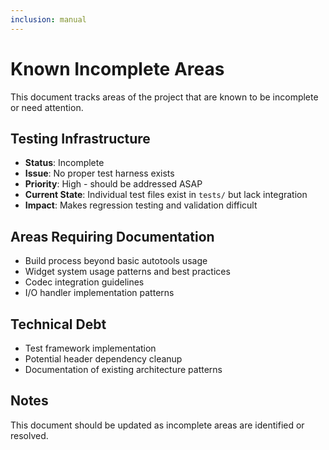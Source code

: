 ```yaml
---
inclusion: manual
---
```


# Known Incomplete Areas

This document tracks areas of the project that are known to be incomplete or need attention.

## Testing Infrastructure
- **Status**: Incomplete
- **Issue**: No proper test harness exists
- **Priority**: High - should be addressed ASAP
- **Current State**: Individual test files exist in `tests/` but lack integration
- **Impact**: Makes regression testing and validation difficult

## Areas Requiring Documentation
- Build process beyond basic autotools usage
- Widget system usage patterns and best practices
- Codec integration guidelines
- I/O handler implementation patterns

## Technical Debt
- Test framework implementation
- Potential header dependency cleanup
- Documentation of existing architecture patterns

## Notes
This document should be updated as incomplete areas are identified or resolved.